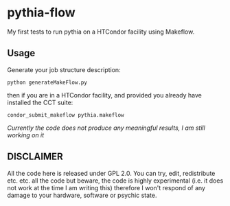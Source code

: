 # pythia-flow
My first tests to run pythia on a HTCondor facility using Makeflow.

## Usage
Generate your job structure description: 
```
python generateMakeFlow.py
```
then if you are in a HTCondor facility, and provided you already have installed the CCT suite: 
```
condor_submit_makeflow pythia.makeflow
```
_Currently the code does not produce any meaningful results, I am still working on it_

## DISCLAIMER
All the code here is released under GPL 2.0. You can try, edit, redistribute etc. etc. all the 
code but beware, the code is highly experimental (i.e. it does not work at the time I am writing this) 
therefore I won't respond of any damage to your hardware, software or psychic state.
